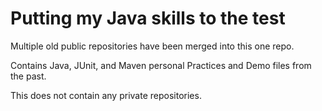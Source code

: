 # Putting my Java skills to the test

Multiple old public repositories have been merged into this one repo.

Contains Java, JUnit, and Maven personal Practices and Demo files from the past.

This does not contain any private repositories.
